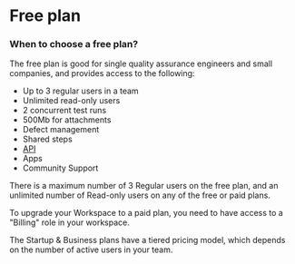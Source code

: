 # Free plan

### When to choose a free plan?

The free plan is good for single quality assurance engineers and small companies, and provides access to the following:

* Up to 3 regular users in a team
* Unlimited read-only users
* 2 concurrent test runs
* 500Mb for attachments
* Defect management
* Shared steps
* [API](https://developers.qase.io/reference/introduction-to-the-qase-api)
* Apps
* Community Support

There is a maximum number of 3 Regular users on the free plan, and an unlimited number of Read-only users on any of the free or paid plans.

To upgrade your Workspace to a paid plan, you need to have access to a "Billing" role in your workspace.

The Startup & Business plans have a tiered pricing model, which depends on the number of active users in your team.
